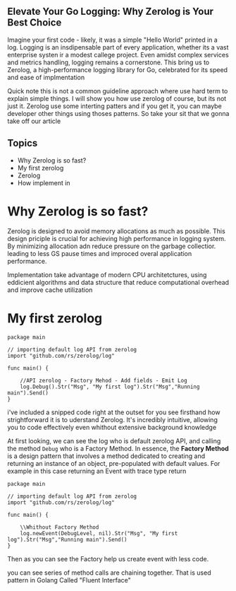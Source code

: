## Elevate Your Go Logging: Why Zerolog is Your Best Choice

Imagine your first code - likely, it was a simple  "Hello World" printed in a log. Logging is an insdipensable part of every application, whether its a vast enterprise systen ir a modest callege project. Even amidst complex services and metrics handling, logging remains a cornerstone. This bring us to Zerolog, a high-performance logging library for Go, celebrated for its speed and ease of implmentation

 
 Quick note this is not a common guideline approach where use hard term to explain simple things. I will show you how use zerolog of course, but its not just it. Zerolog use some interting patters and if you get it, you can maybe developer other things using thoses patterns. So take your sit that we gonna take off our article 


## Topics

- Why Zerolog is so fast?
- My first zerolog
- Zerolog 
- How implement in 



# Why Zerolog is so fast?

Zerolog is designed to avoid memory allocations as much as possible. This design priciple is crucial for achieving high performance in logging system. By minimizing allocation adn reduce pressure on the garbage collectior. leading to less GS pause times and improced overal application performance.

Implementation take advantage of modern CPU architetctures, using eddicient algorithms and data structure that reduce computational overhead and improve cache utilization



# My first zerolog



```
package main

// importing default log API from zerolog
import "github.com/rs/zerolog/log"

func main() {

	//API zerolog - Factory Mehod - Add fields - Emit Log 
	log.Debug().Str("Msg", "My first log").Str("Msg","Running main").Send()
}

```

i've included a snipped code right at the outset for you see firsthand how strightforward it is to uderstand Zerolog. It's incredibly intuitive, allowing you to code effectively even whithout extensive background knowledge

At first looking, we can see the log who is default zerolog API, and calling the method `Debug` who is a Factory Method. In essence, the **Factory Method** is a design pattern that involves a method dedicated to creating and returning an instance of an object, pre-populated with default values. For example in this case returning an Event with trace type return



```
package main

// importing default log API from zerolog
import "github.com/rs/zerolog/log"

func main() {

    \\Whithout Factory Method
    log.newEvent(DebugLevel, nil).Str("Msg", "My first log").Str("Msg","Running main").Send()
}   
```

Then as you can see the Factory help us create event with less code. 


 you can see series of method calls are chaining together. That is used pattern in Golang Called "Fluent Interface"






















